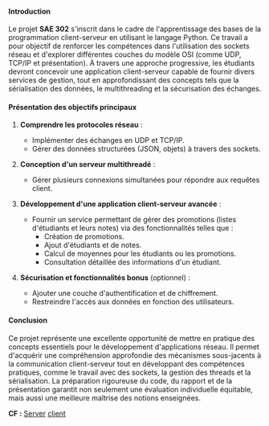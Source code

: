 #### Introduction

Le projet **SAE 302** s'inscrit dans le cadre de l'apprentissage des bases de la programmation client-serveur en utilisant le langage Python. Ce travail a pour objectif de renforcer les compétences dans l'utilisation des sockets réseau et d'explorer différentes couches du modèle OSI (comme UDP, TCP/IP et présentation). À travers une approche progressive, les étudiants devront concevoir une application client-serveur capable de fournir divers services de gestion, tout en approfondissant des concepts tels que la sérialisation des données, le multithreading et la sécurisation des échanges.

#### Présentation des objectifs principaux

1. **Comprendre les protocoles réseau** :
    
    - Implémenter des échanges en UDP et TCP/IP.
    - Gérer des données structurées (JSON, objets) à travers des sockets.
2. **Conception d'un serveur multithreadé** :
    
    - Gérer plusieurs connexions simultanées pour répondre aux requêtes client.
3. **Développement d'une application client-serveur avancée** :
    
    - Fournir un service permettant de gérer des promotions (listes d'étudiants et leurs notes) via des fonctionnalités telles que :
        - Création de promotions.
        - Ajout d'étudiants et de notes.
        - Calcul de moyennes pour les étudiants ou les promotions.
        - Consultation détaillée des informations d'un étudiant.
4. **Sécurisation et fonctionnalités bonus** (optionnel) :
    
    - Ajouter une couche d'authentification et de chiffrement.
    - Restreindre l'accès aux données en fonction des utilisateurs.

#### Conclusion

Ce projet représente une excellente opportunité de mettre en pratique des concepts essentiels pour le développement d'applications réseau. Il permet d'acquérir une compréhension approfondie des mécanismes sous-jacents à la communication client-serveur tout en développant des compétences pratiques, comme le travail avec des sockets, la gestion des threads et la sérialisation. La préparation rigoureuse du code, du rapport et de la présentation garantit non seulement une évaluation individuelle équitable, mais aussi une meilleure maîtrise des notions enseignées.

**CF :**
	[Server](codes/servmtcp.py)
	[client](codes/clienttcp.py)
